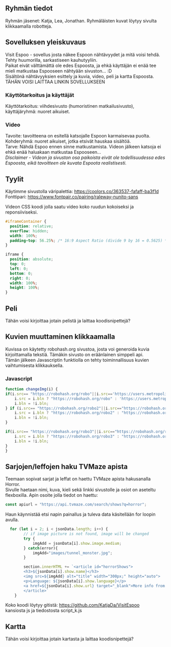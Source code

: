 ## Ryhmän tiedot
Ryhmän jäsenet: Katja, Lea, Jonathan. Ryhmäläisten kuvat löytyy sivulta klikkaamalla robotteja.   

## Sovelluksen yleiskuvaus
Visit Espoo - sovellus josta näkee Espoon nähtävyydet ja mitä voisi tehdä. Tehty huumorilla, sarkastiseen kauhutyyliin.   
Paikat eivät välttämättä ole edes Espoosta, ja ehkä käyttäjän ei enää tee mieli matkustaa Espooseen nähtyään sivuston... :D   
Sisältönä nähtävyyksien esittely ja kuvia, video, peli ja kartta Espoosta.  
TÄHÄN VOISI LAITTAA LINKIN SOVELLUKSEEN    

### Käyttötarkoitus ja käyttäjät
Käyttötarkoitus: viihdesivusto (humoristinen matkailusivusto), käyttäjäryhmä: nuoret aikuiset. 

### Video
Tavoite: tavoitteena on esitellä katsojalle Espoon karmaisevaa puolta.   
Kohderyhmä: nuoret aikuiset, jotka etsivät hauskaa sisältöä.   
Tarve: Nähdä Espoo ennen sinne matkustamista. Videon jälkeen katsoja ei ehkä enää haluakaan matkustaa Espooseen...    
*Disclaimer - Videon ja sivuston osa paikoista eivät ole todellisuudessa edes Espoosta, eikä tavoitteen ole kuvata Espoota realistisesti.*   


## Tyylit
Käytimme sivustolla väripalettia: https://coolors.co/363537-fafaff-ba3f1d   
Fonttipari: https://www.fontpair.co/pairing/raleway-nunito-sans   

Videon CSS koodi jolla saatu video koko ruudun kokoiseksi ja reponsiiviseksi.   
```css
#iframeContainer {
  position: relative;
  overflow: hidden;
  width: 100%;
  padding-top: 56.25%; /* 16:9 Aspect Ratio (divide 9 by 16 = 0.5625) */
}

iframe {
  position: absolute;
  top: 0;
  left: 0;
  bottom: 0;
  right: 0;
  width: 100%;
  height: 100%;
}
```

## Peli
Tähän voisi kirjoittaa jotain pelistä ja laittaa koodisnipettejä?   

## Kuvien muuttaminen klikkaamalla
Kuvissa on käytetty robohash.org sivustoa, josta voi generoida kuvia kirjoittamalla tekstiä. Tämäkin sivusto on eräänlainen simppeli api.  
Tämän jälkeen Javascriptin funktiolla on tehty toiminnallisuus kuvien vaihtumisesta klikkauksella.  
### Javascript 
```js
function changeImg(i) {
if(i.src== "https://robohash.org/robo"||i.src=='https://users.metropolia.fi/~katjadah/mediakurssin-palautukset/kat.jpg'){
    i.src = i.bln ? "https://robohash.org/robo" : 'https://users.metropolia.fi/~katjadah/mediakurssin-palautukset/kat.jpg';
    i.bln = !i.bln; 
} if (i.src== "https://robohash.org/robo2"||i.src=="https://robohash.org/robo5"){
    i.src = i.bln ? "https://robohash.org/robo2" : "https://robohash.org/robo5";
    i.bln = !i.bln; 
}

if(i.src== "https://robohash.org/robo3"||i.src=="https://robohash.org/robo6"){
    i.src = i.bln ? "https://robohash.org/robo3" : "https://robohash.org/robo6";
    i.bln = !i.bln;
}
}
```
## Sarjojen/leffojen haku TVMaze apista  
Teemaan sopivat sarjat ja leffat on haettu TVMaze apista hakusanalla Horror.  
Sivulle haetaan nimi, kuva, kieli sekä linkki sivustolle ja osiot on aseteltu flexboxilla.
Apin osoite jolla tiedot on haettu:
```js   
const apiurl = "https://api.tvmaze.com/search/shows?q=horror";
```
Haun käynnistää etsi napin painallus ja tuleva data käsitellään for loopin avulla.
```js  
  for (let i = 2; i < jsonData.length; i++) {
        // if image picture is not found, image will be changed
        try {
            imgAdd = jsonData[i].show.image.medium;
        } catch(error){
            imgAdd="images/tunnel_monster.jpg";
        }

        section.innerHTML += `<article id="horrorShows">
        <h3>${jsonData[i].show.name}</h3>
        <img src=${imgAdd} alt="title" width="300px;" height="auto">
        <p>Language: ${jsonData[i].show.language}</p>
        <a href=${jsonData[i].show.url} target="_blank">More info from TVMAZE</a>
        </article>`
    }
```
   
Koko koodi löytyy gitistä: https://github.com/KatjaDa/VisitEspoo   
kansiosta js ja tiedostosta script_k.js    

## Kartta
Tähän voisi kirjoittaa jotain kartasta ja laittaa koodisnipettejä?  